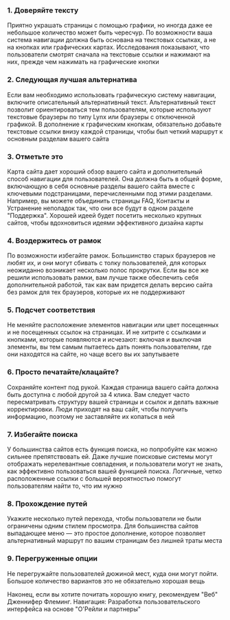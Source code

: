 ### 1. Доверяйте тексту ###

Приятно украшать страницы с помощью графики, но иногда даже 
ее небольшое количество может быть чересчур. По возможности ваша система 
навигации должна быть основана на текстовых ссылках, а не на кнопках или графических картах. 
Исследования показывают, что пользователи смотрят сначала на текстовые ссылки и нажимают на них,
прежде чем нажимать на графические кнопки 

### 2. Следующая лучшая альтернатива ###

Если вам необходимо использовать графическую систему навигации, включите описательный альтернативный 
текст. Альтернативный текст позволит ориентироваться тем пользователям, которые
используют текстовые браузеры по типу Lynx или браузеры с отключенной графикой.
В дополнение к графическим кнопкам, обязательно добавьте текстовые ссылки внизу каждой страницы,
чтобы был четкий маршрут к основным разделам вашего сайта

### 3. Отметьте это ###

Карта сайта дает хороший обзор вашего сайта и дополнительный способ навигации для
пользователей. Она должна быть в общей форме, включающую в себя основные разделы вашего сайта 
вместе с ключевыми подстраницами, перечисленными под этими разделами. Например, вы можете объединить
страницы FAQ, Контакты и Устранение неполадок так, что они все будут в одном разделе "Поддержка".
Хорошей идеей будет посетить несколько крупных сайтов, чтобы вдохновиться идеями эффективного дизайна карты

### 4. Воздержитесь от рамок ###

По возможности избегайте рамок. Большинство старых браузеров не любят их, и они могут сбивать
с толку пользователей, для которых неожиданно возникает несколько полос прокрутки. Если вы все же
решили использовать рамки, вам лучше также обеспечить себя дополнительной работой, так как 
вам придется делать версию сайта без рамок для тех браузеров, которые их не поддерживают

### 5. Подсчет соответствия ###

Не меняйте расположение элементов навигации или цвет посещенных и не посещенных ссылок
на страницах. И не хитрите с ссылками и кнопками, которые появляются и исчезают: включая и выключая
элементы, вы тем самым пытаетесь дать понять пользователям, где они находятся на сайте, но чаще всего
вы их запутываете

### 6. Просто печатайте/клацайте? ###

Сохраняйте контент под рукой. Каждая страница вашего сайта должна быть
доступна с любой другой за 4 клика. Вам следует часто пересматривать структуру вашей страницы
и ссылок и делать важные корректировки. Люди приходят на ваш сайт, чтобы получить информацию, поэтому
не заставляйте их копаться в ней

### 7. Избегайте поиска ###

У большинства сайтов есть функция поиска, но попробуйте как можно сильнее препятствовать ей.
Даже лучшие поисковые системы могут отображать нерелевантные совпадения, и пользователи могут
не знать, как эффективно пользоваться вашей функцией поиска. Логичные, четко расположенные ссылки с большей вероятностью помогут пользователям найти то, что им нужно

### 8. Прохождение путей ###

Укажите несколько путей перехода, чтобы пользователи не были ограничены одним стилем просмотра. Для большинства сайтов выпадающее меню — это простое дополнение, которое позволяет альтернативный маршрут по вашим страницам без лишней траты места

### 9. Перегруженные опции ###

Не перегружайте пользователей дюжиной мест, куда они могут пойти. Большое количество вариантов это не обязательно хорошая вещь

Наконец, если вы хотите почитать хорошую книгу, рекомендуем "Веб" Дженнифер Флеминг.
Навигация: Разработка пользовательского интерфейса на основе
"О'Рейли и партнеры"



